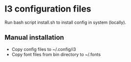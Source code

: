 # I3 configuration files

Run bash script install.sh to install config in system (locally).

## Manual installation

- Copy config files to ~/.config/i3
- Copy font files from bin directory to ~/.fonts

